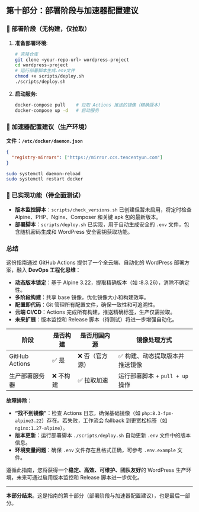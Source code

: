 ## 第十部分：部署阶段与加速器配置建议

### 🚀 部署阶段（无构建，仅拉取）

1.  **准备部署环境**:
    ```bash
    # 克隆仓库
    git clone <your-repo-url> wordpress-project
    cd wordpress-project
    # 运行部署脚本生成.env文件
    chmod +x scripts/deploy.sh
    ./scripts/deploy.sh
    ```

2.  **启动服务**:
    ```bash
    docker-compose pull    # 拉取 Actions 推送的镜像（精确版本）
    docker-compose up -d   # 启动服务
    ```

### 🧩 加速器配置建议（生产环境）

**文件：`/etc/docker/daemon.json`**

```json
{
  "registry-mirrors": ["https://mirror.ccs.tencentyun.com"]
}
```

```bash
sudo systemctl daemon-reload
sudo systemctl restart docker
```

### 🧪 已实现功能（待全面测试）

- **版本监控脚本**：`scripts/check_versions.sh` 已创建但暂未启用，将定时检查 Alpine、PHP、Nginx、Composer 和关键 apk 包的最新版本。
- **部署脚本**：`scripts/deploy.sh` 已实现，用于自动生成安全的 `.env` 文件，包含随机密码生成和 WordPress 安全密钥获取功能。

### 总结

这份指南通过 GitHub Actions 提供了一个全云端、自动化的 WordPress 部署方案，融入 **DevOps 工程化思维**：

- **动态版本锁定**：基于 Alpine 3.22，提取精确版本（如 :8.3.26），消除不确定性。
- **多阶段构建**：共享 base 镜像，优化镜像大小和构建效率。
- **配置即代码**：Git 管理所有配置文件，确保一致性和可追溯性。
- **云端 CI/CD**：Actions 完成所有构建，推送精确标签，生产仅需拉取。
- **未来扩展**：版本监控和 Release 脚本（待测试）将进一步增强自动化。

| 阶段           | 是否构建 | 是否用国内源   | 镜像处理方式                    |
| -------------- | -------- | -------------- | ------------------------------- |
| GitHub Actions | ✅ 是     | ❌ 否（官方源） | ✅ 构建、动态提取版本并推送镜像  |
| 生产部署服务器 | ❌ 不构建 | ✅ 拉取加速     | 运行部署脚本 + `pull + up` 操作 |

**故障排除**：
- **“找不到镜像”**：检查 Actions 日志，确保基础镜像（如 `php:8.3-fpm-alpine3.22`）存在。若失败，工作流会 fallback 到更宽松标签（如 `nginx:1.27-alpine`）。
- **版本更新**：运行部署脚本 `./scripts/deploy.sh` 自动更新 `.env` 文件中的版本信息。
- **环境变量问题**：确保 `.env` 文件存在且格式正确，可参考 `.env.example` 文件。

遵循此指南，您将获得一个**稳定、高效、可维护、团队友好**的 WordPress 生产环境，未来可通过启用版本监控和 Release 脚本进一步优化。

---

**本部分结束**。这是指南的第十部分（部署阶段与加速器配置建议），也是最后一部分。